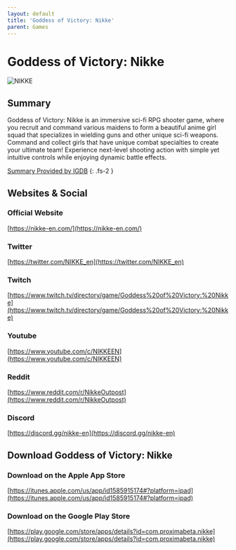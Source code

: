 ```yaml
---
layout: default
title: 'Goddess of Victory: Nikke'
parent: Games
---
```


# Goddess of Victory: Nikke

![NIKKE](https://cdn.discordapp.com/emojis/1270446040415207535.png)

## Summary

Goddess of Victory: Nikke is an immersive sci-fi RPG shooter game, where you recruit and command various maidens to form a beautiful anime girl squad that specializes in wielding guns and other unique sci-fi weapons. Command and collect girls that have unique combat specialties to create your ultimate team! Experience next-level shooting action with simple yet intuitive controls while enjoying dynamic battle effects.

[Summary Provided by IGDB](https://www.igdb.com/games/goddess-of-victory-nikke--1)
{: .fs-2 }

## Websites & Social

### Official Website

[https://nikke-en.com/](https://nikke-en.com/)

### Twitter

[https://twitter.com/NIKKE_en](https://twitter.com/NIKKE_en)

### Twitch

[https://www.twitch.tv/directory/game/Goddess%20of%20Victory:%20Nikke](https://www.twitch.tv/directory/game/Goddess%20of%20Victory:%20Nikke)

### Youtube

[https://www.youtube.com/c/NIKKEEN](https://www.youtube.com/c/NIKKEEN)

### Reddit

[https://www.reddit.com/r/NikkeOutpost](https://www.reddit.com/r/NikkeOutpost)

### Discord

[https://discord.gg/nikke-en](https://discord.gg/nikke-en)

## Download Goddess of Victory: Nikke

### Download on the Apple App Store

[https://itunes.apple.com/us/app/id1585915174#?platform=ipad](https://itunes.apple.com/us/app/id1585915174#?platform=ipad)

### Download on the Google Play Store

[https://play.google.com/store/apps/details?id=com.proximabeta.nikke](https://play.google.com/store/apps/details?id=com.proximabeta.nikke)